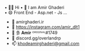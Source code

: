  • 👋🏻 Hi
 • 👯 I am Amir Ghaderi  
 • 😄 Front End - Asp.net - Js ...
 - 🔭  amirghaderi.ir
 - 🌱  https://instagram.com/amir_dlt1
 - 👯  㣊 𝐀𝐦𝐢𝐫 ᴼᴿᴵᴳᴵᴺᴬᴸ#1749
 - 💬  discord.gg/overlandrp
 - 📫  khodeamirghaderi@gmail.com
